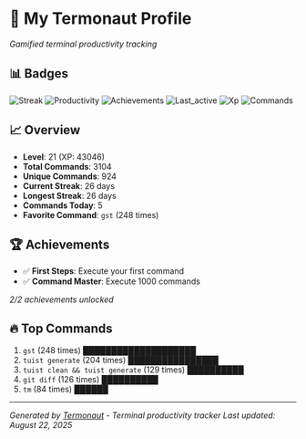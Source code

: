 # 🚀 My Termonaut Profile

*Gamified terminal productivity tracking*

## 📊 Badges

![Streak](https://img.shields.io/badge/Streak-26+days-blue?style=flat-square&logo=terminal&logoColor=white) ![Productivity](https://img.shields.io/badge/Productivity-80.0%25-green?style=flat-square&logo=terminal&logoColor=white) ![Achievements](https://img.shields.io/badge/Achievements-5%2F10-blue?style=flat-square&logo=terminal&logoColor=white) ![Last_active](https://img.shields.io/badge/Last+Active-1h+ago-green?style=flat-square&logo=terminal&logoColor=white) ![Xp](https://img.shields.io/badge/XP-Level+21+%2843046%2F48400%29-blue?style=flat-square&logo=terminal&logoColor=white) ![Commands](https://img.shields.io/badge/Commands-3104-blue?style=flat-square&logo=terminal&logoColor=white) 

## 📈 Overview

- **Level**: 21 (XP: 43046)
- **Total Commands**: 3104
- **Unique Commands**: 924
- **Current Streak**: 26 days
- **Longest Streak**: 26 days
- **Commands Today**: 5
- **Favorite Command**: `gst` (248 times)

## 🏆 Achievements

- ✅ **First Steps**: Execute your first command
- ✅ **Command Master**: Execute 1000 commands

*2/2 achievements unlocked*

## 🔥 Top Commands

1. `gst` (248 times) ████████████████████
2. `tuist generate` (204 times) ████████████████
3. `tuist clean && tuist generate` (129 times) ██████████
4. `git diff` (126 times) ██████████
5. `tm` (84 times) ██████

---

*Generated by [Termonaut](https://github.com/oiahoon/termonaut) - Terminal productivity tracker*
*Last updated: August 22, 2025*
